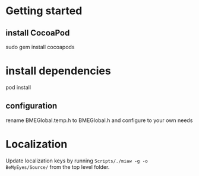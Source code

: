 # Getting started
## install CocoaPod
sudo gem install cocoapods  
# install dependencies
pod install

## configuration
rename BMEGlobal.temp.h to BMEGlobal.h and configure to your own needs

# Localization
Update localization keys by running `Scripts/./miaw -g -o BeMyEyes/Source/` from the top level folder.